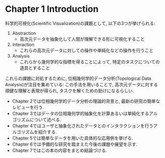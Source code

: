 # Chapter 1 Introduction

科学的可視化(Scientific Visualization)の課題として, 以下の3つが挙げられる:
1. Abstraction
    - 高次元データを抽象化して人間が理解できる形に可視化すること
2. Interaction
    - これらの高次元データに対しての操作や単純化などの操作を行うこと
3. Analysis
    - これらから幾何学的な指標を得ることによって, 特定のタスクについての道具とすること

これらの課題に対処するために, 位相幾何学的データ分析(Topological Data Analysis)が注目を集めている: この手法を用いることで, 高次元データに対する頑健な理解と表現が得られ, タスクを解くための助けになるらしい.

- Chapter 2では位相幾何学的データ分析の理論的背景と, 最新の研究の簡単なレビューを行う.
- Chapter 3ではデータの位相幾何学的抽象化を計算あるいは単純化するアルゴリズムについて述べる.
- Chapter 4ではユーザと抽象化されたデータとのインタラクションを行うアルゴリズムを紹介する.
- Chapter 5では簡単なデータを用いた具体的な応用例を挙げる.
- Chapter 6では予備的な研究を踏まえた今後の課題や展望を示す.
- Chapter 7ではこの本の内容をまとめ結論づける.
